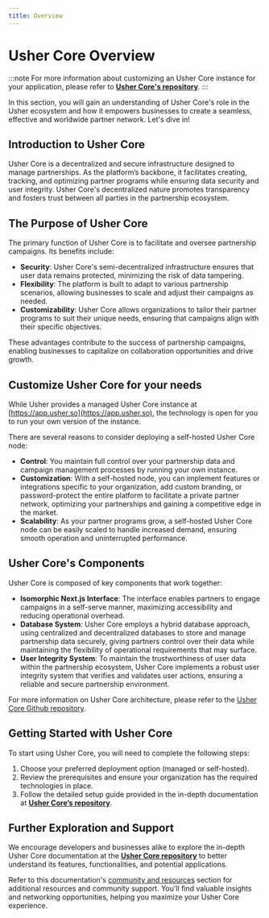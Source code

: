 ```yaml
---
title: Overview
---
```


# Usher Core Overview

[//]: # (FIXME - this link isn't styled as link)
:::note
For more information about customizing an Usher Core instance for your application, please refer to [**Usher Core's repository**](https://github.com/usherlabs/usher).
:::


In this section, you will gain an understanding of Usher Core's role in the Usher ecosystem and how it empowers businesses to create a seamless, effective and worldwide partner network. Let's dive in!

## Introduction to Usher Core

Usher Core is a decentralized and secure infrastructure designed to manage partnerships. As the platform’s backbone, it facilitates creating, tracking, and optimizing partner programs while ensuring data security and user integrity. Usher Core's decentralized nature promotes transparency and fosters trust between all parties in the partnership ecosystem.

## The Purpose of Usher Core

The primary function of Usher Core is to facilitate and oversee partnership campaigns. Its benefits include:

- **Security**: Usher Core's semi-decentralized infrastructure ensures that user data remains protected, minimizing the risk of data tampering.
- **Flexibility**: The platform is built to adapt to various partnership scenarios, allowing businesses to scale and adjust their campaigns as needed.
- **Customizability**: Usher Core allows organizations to tailor their partner programs to suit their unique needs, ensuring that campaigns align with their specific objectives.

These advantages contribute to the success of partnership campaigns, enabling businesses to capitalize on collaboration opportunities and drive growth.

## Customize **Usher Core for your needs**

While Usher provides a managed Usher Core instance at [https://app.usher.so](https://app.usher.so), the technology is open for you to run your own version of the instance.

There are several reasons to consider deploying a self-hosted Usher Core node:

- **Control**: You maintain full control over your partnership data and campaign management processes by running your own instance.
- **Customization**: With a self-hosted node, you can implement features or integrations specific to your organization, add custom branding, or password-protect the entire platform to facilitate a private partner network, optimizing your partnerships and gaining a competitive edge in the market.
- **Scalability**: As your partner programs grow, a self-hosted Usher Core node can be easily scaled to handle increased demand, ensuring smooth operation and uninterrupted performance.

## Usher Core's Components

Usher Core is composed of key components that work together:

- **Isomorphic Next.js Interface**: The interface enables partners to engage campaigns in a self-serve manner, maximizing accessibility and reducing operational overhead.
- **Database System**: Usher Core employs a hybrid database approach, using centralized and decentralized databases to store and manage partnership data securely, giving partners control over their data while maintaining the flexibility of operational requirements that may surface.
- **User Integrity System**: To maintain the trustworthiness of user data within the partnership ecosystem, Usher Core implements a robust user integrity system that verifies and validates user actions, ensuring a reliable and secure partnership environment.

For more information on Usher Core architecture, please refer to the [Usher Core Github repository](https://github.com/usherlabs/usher).

## Getting Started with Usher Core

To start using Usher Core, you will need to complete the following steps:

1. Choose your preferred deployment option (managed or self-hosted).
2. Review the prerequisites and ensure your organization has the required technologies in place.
3. Follow the detailed setup guide provided in the in-depth documentation at **[Usher Core’s repository](https://github.com/usherlabs/usher)**.

## Further Exploration and Support

We encourage developers and businesses alike to explore the in-depth Usher Core documentation at the **[Usher Core repository](https://github.com/usherlabs/usher)** to better understand its features, functionalities, and potential applications.

Refer to this documentation's [community and resources](https://todolink.com/community-and-resources) section for additional resources and community support. You'll find valuable insights and networking opportunities, helping you maximize your Usher Core experience.